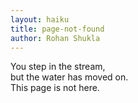 ```yaml
---
layout: haiku
title: page-not-found
author: Rohan Shukla
---
```


You step in the stream,<br>
but the water has moved on.<br> 
This page is not here.<br>

